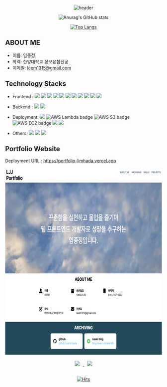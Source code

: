 
<div align=center>

<!-- 헤더-->
![header](https://capsule-render.vercel.app/api?type=cylinder&color=000000&height=150&section=header&text=limhada&fontColor=ffffff&fontSize=70&animation=fadeIn&fontAlignY=55)

<!-- 깃 통계 -->
![Anurag's GitHub stats](https://github-readme-stats.vercel.app/api?username=limhada&show_icons=true&theme=default)

<!-- 언어 사용량 통계 -->
[![Top Langs](https://github-readme-stats.vercel.app/api/top-langs/?username=limhada&layout=compact&theme=dracula)](https://github.com/limhada)

<div align="left">

    
## ABOUT ME
- 이름: 임종정
- 학력: 한양대학교 정보융합전공
- 이메일: leem1315@gmail.com

## Technology Stacks
- Frontend :
<img
          src='https://img.shields.io/badge/HTML-E34F26?style=flat&logo=html5&logoColor=white'
        ></img>
        <img
          src='https://img.shields.io/badge/CSS-1572B6?style=flat&logo=css3&logoColor=white'
        ></img>
        <img
          src='https://img.shields.io/badge/JavaScript-F7DF1E?style=flat&logo=javascript&logoColor=white'
        ></img>
        <img
          src='https://img.shields.io/badge/react-61DAFB?style=flat&logo=react&logoColor=white'
        ></img>
        <img
          src='https://img.shields.io/badge/react_router-CA4245?style=flat&logo=react-router&logoColor=white'
        ></img>
        <img
          src='https://img.shields.io/badge/redux-764ABC?style=flat&logo=redux&logoColor=white'
        ></img>
        <img
          src='https://img.shields.io/badge/recoil-3577e5?style=flat&logo=recoil&logoColor=white'
        ></img>
        <img
          src='https://img.shields.io/badge/tailwindcss-38B2AC?style=flat&logo=tailwind-css&logoColor=white'
        ></img>
        <img
          src='https://img.shields.io/badge/styled_components-DB7093?style=flat&logo=styled-components&logoColor=white'
        ></img>
        <img
          src='https://img.shields.io/badge/TypeScript-3178C6?style=flat&logo=TypeScript&logoColor=white'
        ></img>
        <img
          src='https://img.shields.io/badge/Next.js-000000?style=flat&logo=next.js&logoColor=white'
        ></img>

- Backend :
<img
          src='https://img.shields.io/badge/Node.js-339933?style=flat&logo=Node.js&logoColor=white'
        ></img>
        <img
          src='https://img.shields.io/badge/Express-000000?style=flat&logo=express&logoColor=white'
        ></img>
- Deployment:
<img
          src='https://img.shields.io/badge/Amazon_AWS-232F3E?style=flat&logo=amazon-aws&logoColor=white'
        ></img>
        <img
          src='https://img.shields.io/badge/AWS_Lambda-FF9900?style=flat&logo=aws-lambda&logoColor=white'
          alt='AWS Lambda badge'
        />
        <img
          src='https://img.shields.io/badge/AWS_S3-FF9900?style=flat&logo=amazon-s3&logoColor=white'
          alt='AWS S3 badge'
        />
        <img
          src='https://img.shields.io/badge/AWS_EC2-FF9900?style=flat&logo=amazon-aws&logoColor=white'
          alt='AWS EC2 badge'
        />
        <img
          src='https://img.shields.io/badge/Vercel-000000?style=flat&logo=vercel&logoColor=white'
        ></img>
        <img
          src='https://img.shields.io/badge/Cloudflare-F38020?style=flat&logo=cloudflare&logoColor=white'
        ></img>

- Others:
<img
          src='https://img.shields.io/badge/Postman-FF6C37?style=flat&logo=postman&logoColor=white'
        ></img>
        <img
          src='https://img.shields.io/badge/Figma-F24E1E?style=flat&logo=figma&logoColor=white'
        ></img>
        <img
          src='https://img.shields.io/badge/Notion-000000?style=flat&logo=notion&logoColor=white'
        ></img>


## Portfolio Website
Deployment URL : https://portfolio-limhada.vercel.app
<br>

<a href='https://portfolio-limhada.vercel.app' target='_blank'>
  <img src="https://github.com/limhada/portfolio/blob/main/public/portfolio/i1.png?raw=true" width="900px" height="600px">
</a>
<br>
<br>


        
<div align=center>
<!-- 테크블로그 -->
<a href="https://blog.naver.com/leem95">
    <img 
        src="http://img.shields.io/badge/-Tech%20Blog-655ced?style=flat&logo=github&link=https://blog.naver.com/leem95"
        style="height : auto; margin-left : 10px; margin-right : 10px;"/>
</a>

<!-- G메일 -->
<a href="mailto:leem1315@gmail.com">
    <img 
        src="https://img.shields.io/badge/Gmail-d14836?style=flat-square&logo=Gmail&logoColor=white&link=mailto:leem1315@gmail.com"
        style="height : auto; margin-left : 10px; margin-right : 10px;"/>
</a>

<br>
<br>

<!-- 방문자 수 -->
[![Hits](https://hits.seeyoufarm.com/api/count/incr/badge.svg?url=https%3A%2F%2Fgithub.com%2Flimhada%2Fhit-counter&count_bg=%23577044&title_bg=%23555555&icon=&icon_color=%23E7E7E7&title=hits&edge_flat=false)](https://hits.seeyoufarm.com)

 </div> 
</div>
  






